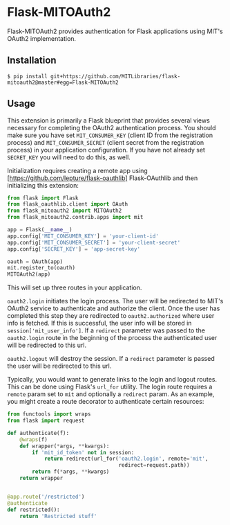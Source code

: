 # Flask-MITOAuth2

Flask-MITOAuth2 provides authentication for Flask applications using MIT's OAuth2 implementation.

## Installation

```
$ pip install git+https://github.com/MITLibraries/flask-mitoauth2@master#egg=Flask-MITOAuth2
```

## Usage

This extension is primarily a Flask blueprint that provides several views necessary for completing the OAuth2 authentication process. You should make sure you have set `MIT_CONSUMER_KEY` (client ID from the registration process) and `MIT_CONSUMER_SECRET` (client secret from the registration process) in your application configuration. If you have not already set `SECRET_KEY` you will need to do this, as well.

Initialization requires creating a remote app using [https://github.com/lepture/flask-oauthlib] Flask-OAuthlib and then initializing this extension:

```python
from flask import Flask
from flask_oauthlib.client import OAuth
from flask_mitoauth2 import MITOAuth2
from flask_mitoauth2.contrib.apps import mit

app = Flask(__name__)
app.config['MIT_CONSUMER_KEY'] = 'your-client-id'
app.config['MIT_CONSUMER_SECRET'] = 'your-client-secret'
app.config['SECRET_KEY'] = 'app-secret-key'

oauth = OAuth(app)
mit.register_to(oauth)
MITOAuth2(app)
```

This will set up three routes in your application.

`oauth2.login` initiates the login process. The user will be redirected to MIT's OAuth2 service to authenticate and authorize the client. Once the user has completed this step they are redirected to `oauth2.authorized` where user info is fetched. If this is successful, the user info will be stored in `session['mit_user_info']`. If a `redirect` parameter was passed to the `oauth2.login` route in the beginning of the process the authenticated user will be redirected to this url.

`oauth2.logout` will destroy the session. If a `redirect` parameter is passed the user will be redirected to this url.

Typically, you would want to generate links to the login and logout routes. This can be done using Flask's `url_for` utility. The login route requires a `remote` param set to `mit` and optionally a `redirect` param. As an example, you might create a route decorator to authenticate certain resources:

```python
from functools import wraps
from flask import request

def authenticate(f):
    @wraps(f)
    def wrapper(*args, **kwargs):
        if 'mit_id_token' not in session:
            return redirect(url_for('oauth2.login', remote='mit',
                                    redirect=request.path))
        return f(*args, **kwargs)
    return wrapper


@app.route('/restricted')
@authenticate
def restricted():
    return 'Restricted stuff'
```
